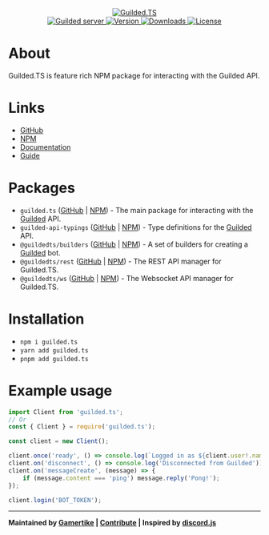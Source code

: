 <div align="center">
    <a href="https://guildedts.js.org">
        <img src="https://guildedts.js.org/media/banner.png" alt="Guilded.TS"/>
    </a>
    <div>
        <A href="https://guilded.gg/guildedts">
            <img src="https://shields.yoki-labs.xyz/shields/vanity/guildedts?style=for-the-badge" alt="Guilded server">
        </a>
        <a href="https://npmjs.com/guilded.ts">
            <img src="https://img.shields.io/npm/v/guilded.ts?style=for-the-badge" alt="Version" />
        </a>
        <a href="https://npmjs.com/guilded.ts">
            <img src="https://img.shields.io/npm/dt/guilded.ts?style=for-the-badge" alt="Downloads" />
        </a>
        <a href="https://github.com/guildedts/guilded.ts/blob/main/LICENSE">
            <img src="https://img.shields.io/github/license/guildedts/guilded.ts?style=for-the-badge" alt="License" />
        </a>
    </div>
</div>

# About

Guilded.TS is feature rich NPM package for interacting with the Guilded API.

# Links

-   [GitHub](https://github.com/guildedts/guilded.ts)
-   [NPM](https://npmjs.com/guilded.ts)
-   [Documentation](https://guildedts.js.org)
-   [Guide](https://guide.guildedts.js.org)

# Packages

-   `guilded.ts` ([GitHub](https://github.com/guildedts/guilded.ts/tree/main/packages/guilded.ts) | [NPM](https://npmjs.com/guilded.ts)) - The main package for interacting with the [Guilded](https://www.guilded.gg) API.
-   `guilded-api-typings` ([GitHub](https://github.com/guildedts/guilded.ts/tree/main/packages/guilded-api-typings) | [NPM](https://npmjs.com/guilded-api-typings)) - Type definitions for the [Guilded](https://www.guilded.gg) API.
-   `@guildedts/builders` ([GitHub](https://github.com/guildedts/guilded.ts/tree/main/packages/builders) | [NPM](https://npmjs.com/@guildedts/builders)) - A set of builders for creating a [Guilded](https://www.guilded.gg) bot.
-   `@guildedts/rest` ([GitHub](https://github.com/guildedts/guilded.ts/tree/main/packages/rest) | [NPM](https://npmjs.com/@guildedts/rest)) - The REST API manager for Guilded.TS.
-   `@guildedts/ws` ([GitHub](https://github.com/guildedts/guilded.ts/tree/main/packages/ws) | [NPM](https://npmjs.com/@guildedts/ws)) - The Websocket API manager for Guilded.TS.

# Installation

-   `npm i guilded.ts`
-   `yarn add guilded.ts`
-   `pnpm add guilded.ts`

# Example usage

```js
import Client from 'guilded.ts';
// Or
const { Client } = require('guilded.ts');

const client = new Client();

client.once('ready', () => console.log(`Logged in as ${client.user!.name}`));
client.on('disconnect', () => console.log('Disconnected from Guilded'));
client.on('messageCreate', (message) => {
	if (message.content === 'ping') message.reply('Pong!');
});

client.login('BOT_TOKEN');
```

---

**Maintained by [Gamertike](https://gamertike.com) | [Contribute](https://github.com/guildedts/guilded.ts/tree/main/.github/CONTRIBUTING.md) | Inspired by [discord.js](https://discord.js.org)**

